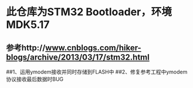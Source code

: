 此仓库为STM32 Bootloader，环境MDK5.17
=============================
参考http://www.cnblogs.com/hiker-blogs/archive/2013/03/17/stm32.html
--------------
##1、运用ymodem接收并同时存储到FLASH中
##2、修复参考工程中ymodem协议接收最后数据时BUG
